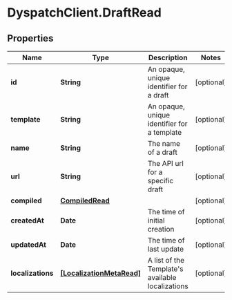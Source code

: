 # DyspatchClient.DraftRead

## Properties

Name | Type | Description | Notes
------------ | ------------- | ------------- | -------------
**id** | **String** | An opaque, unique identifier for a draft | [optional] 
**template** | **String** | An opaque, unique identifier for a template | [optional] 
**name** | **String** | The name of a draft | [optional] 
**url** | **String** | The API url for a specific draft | [optional] 
**compiled** | [**CompiledRead**](CompiledRead.md) |  | [optional] 
**createdAt** | **Date** | The time of initial creation | [optional] 
**updatedAt** | **Date** | The time of last update | [optional] 
**localizations** | [**[LocalizationMetaRead]**](LocalizationMetaRead.md) | A list of the Template&#39;s available localizations | [optional] 


